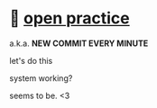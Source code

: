 # 🌱 [open practice](https://www.youtube.com/watch?v=MJzV0CX0q8o)
a.k.a. **NEW COMMIT EVERY MINUTE**

let's do this

system working?

seems to be. <3
